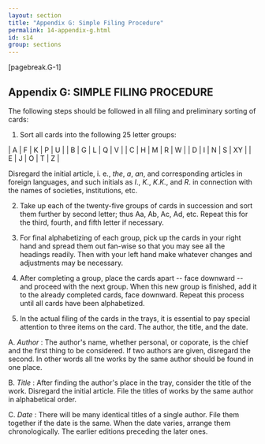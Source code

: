 ```yaml
---
layout: section
title: "Appendix G: Simple Filing Procedure"
permalink: 14-appendix-g.html
id: s14
group: sections
---
```


[pagebreak.G-1]

## Appendix G: SIMPLE FILING PROCEDURE

The following steps should be followed in all filing and preliminary
sorting of cards:

1. Sort all cards into the following 25 letter groups:

| A | F | K | P | U |
| B | G | L | Q | V |
| C | H | M | R | W |
| D | I | N | S | XY |
| E | J | O | T | Z |

Disregard the initial article, i. e., *the*, *a*, *an*, and corresponding
articles in foreign languages, and such initials as *I*., *K*., *K.K.*, and
*R*. in connection with the names of societies, institutions, etc.

2. Take up each of the twenty-five groups of cards in succession
and sort them further by second letter; thus Aa, Ab, Ac, Ad, etc.
Repeat this for the third, fourth, and fifth letter if necessary.

3. For final alphabetizing of each group, pick up the cards in your
right hand and spread them out fan-wise so that you may see all
the headings readily. Then with your left hand make whatever changes
and adjustments may be necessary.

4. After completing a group, place the cards apart -- face downward --
and proceed with the next group. When this new group is finished,
add it to the already completed cards, face downward. Repeat this
process until all cards have been alphabetized.

5. In the actual filing of the cards in the trays, it is essential to
pay special attention to three items on the card. The author, the
title, and the date.

A. *Author* 
: The author's name, whether personal, or coporate,
is the chief and the first thing to be considered.
If two authors are given, disregard the second. In
other words all tne works by the same author should
be found in one place.

B. *Title* 
: After finding the author's place in the tray, consider the title of the work. Disregard the initial
article. File the titles of works by the same author
in alphabetical order.

C. *Date* 
: There will be many identical titles of a single
author. File them together if the date is the same.
When the date varies, arrange them chronologically.
The earlier editions preceding the later ones.

